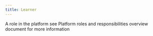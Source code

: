 ```yaml
---
title: Learner
---
```

A role in the platform
<glossary-link url="#">see Platform roles and responsibilities overview document for more information</glossary-link>